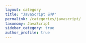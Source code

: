 ```yaml
---
layout: category
title: "JavaScript 공부"
permalink: /categories/javascript/
taxonomy: JavaScript
sidebar_category: true
author_profile: true
---
```

